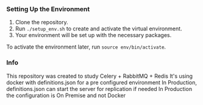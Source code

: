 ### Setting Up the Environment

1. Clone the repository.
2. Run `./setup_env.sh` to create and activate the virtual environment.
3. Your environment will be set up with the necessary packages.

To activate the environment later, run `source env/bin/activate`.

### Info

This repository was created to study Celery + RabbitMQ + Redis
It's using docker with definitions.json for a pre configured environment
In Production, definitions.json can start the server for replication if needed
In Production the configuration is On Premise and not Docker
